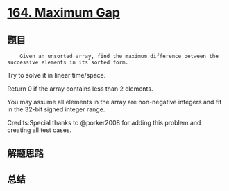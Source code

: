 # [164. Maximum Gap](https://leetcode.com/problems/maximum-gap/)

## 题目

        Given an unsorted array, find the maximum difference between the successive elements in its sorted form.

Try to solve it in linear time/space.

Return 0 if the array contains less than 2 elements.

You may assume all elements in the array are non-negative integers and fit in the 32-bit signed integer range.

Credits:Special thanks to @porker2008 for adding this problem and creating all test cases.
      

## 解题思路


## 总结


